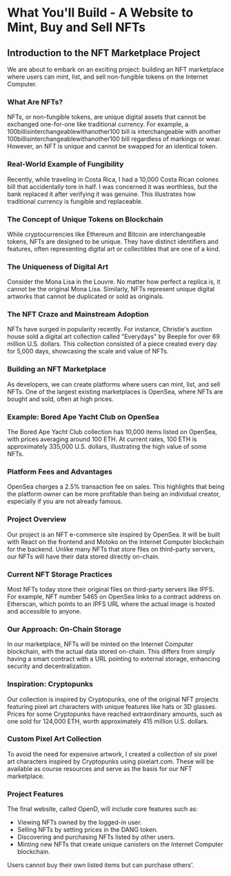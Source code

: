 # What You'll Build - A Website to Mint, Buy and Sell NFTs

## Introduction to the NFT Marketplace Project

We are about to embark on an exciting project: building an NFT marketplace where users can mint, list, and sell non-fungible tokens on the Internet Computer.

### What Are NFTs?

NFTs, or non-fungible tokens, are unique digital assets that cannot be exchanged one-for-one like traditional currency. For example, a 100billisinterchangeablewithanother100 bill is interchangeable with another 100billisinterchangeablewithanother100 bill regardless of markings or wear. However, an NFT is unique and cannot be swapped for an identical token.

### Real-World Example of Fungibility

Recently, while traveling in Costa Rica, I had a 10,000 Costa Rican colones bill that accidentally tore in half. I was concerned it was worthless, but the bank replaced it after verifying it was genuine. This illustrates how traditional currency is fungible and replaceable.

### The Concept of Unique Tokens on Blockchain

While cryptocurrencies like Ethereum and Bitcoin are interchangeable tokens, NFTs are designed to be unique. They have distinct identifiers and features, often representing digital art or collectibles that are one of a kind.

### The Uniqueness of Digital Art

Consider the Mona Lisa in the Louvre. No matter how perfect a replica is, it cannot be the original Mona Lisa. Similarly, NFTs represent unique digital artworks that cannot be duplicated or sold as originals.

### The NFT Craze and Mainstream Adoption

NFTs have surged in popularity recently. For instance, Christie's auction house sold a digital art collection called "Everydays" by Beeple for over 69 million U.S. dollars. This collection consisted of a piece created every day for 5,000 days, showcasing the scale and value of NFTs.

### Building an NFT Marketplace

As developers, we can create platforms where users can mint, list, and sell NFTs. One of the largest existing marketplaces is OpenSea, where NFTs are bought and sold, often at high prices.

### Example: Bored Ape Yacht Club on OpenSea

The Bored Ape Yacht Club collection has 10,000 items listed on OpenSea, with prices averaging around 100 ETH. At current rates, 100 ETH is approximately 335,000 U.S. dollars, illustrating the high value of some NFTs.

### Platform Fees and Advantages

OpenSea charges a 2.5% transaction fee on sales. This highlights that being the platform owner can be more profitable than being an individual creator, especially if you are not already famous.

### Project Overview

Our project is an NFT e-commerce site inspired by OpenSea. It will be built with React on the frontend and Motoko on the Internet Computer blockchain for the backend. Unlike many NFTs that store files on third-party servers, our NFTs will have their data stored directly on-chain.

### Current NFT Storage Practices

Most NFTs today store their original files on third-party servers like IPFS. For example, NFT number 5465 on OpenSea links to a contract address on Etherscan, which points to an IPFS URL where the actual image is hosted and accessible to anyone.

### Our Approach: On-Chain Storage

In our marketplace, NFTs will be minted on the Internet Computer blockchain, with the actual data stored on-chain. This differs from simply having a smart contract with a URL pointing to external storage, enhancing security and decentralization.

### Inspiration: Cryptopunks

Our collection is inspired by Cryptopunks, one of the original NFT projects featuring pixel art characters with unique features like hats or 3D glasses. Prices for some Cryptopunks have reached extraordinary amounts, such as one sold for 124,000 ETH, worth approximately 415 million U.S. dollars.

### Custom Pixel Art Collection

To avoid the need for expensive artwork, I created a collection of six pixel art characters inspired by Cryptopunks using pixelart.com. These will be available as course resources and serve as the basis for our NFT marketplace.

### Project Features

The final website, called OpenD, will include core features such as:

- Viewing NFTs owned by the logged-in user.
- Selling NFTs by setting prices in the DANG token.
- Discovering and purchasing NFTs listed by other users.
- Minting new NFTs that create unique canisters on the Internet Computer blockchain.

Users cannot buy their own listed items but can purchase others'.
